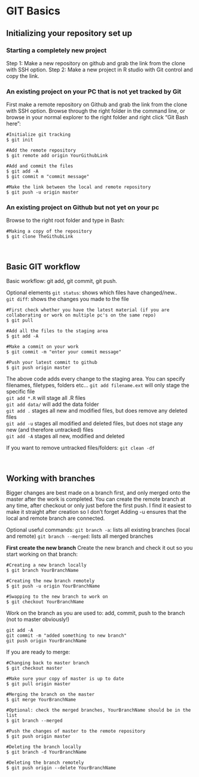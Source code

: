 # GIT Basics

## Initializing your repository set up

### Starting a completely new project
Step 1: Make a new repository on github and grab the link from the clone with SSH option.
Step 2: Make a new project in R studio with Git control and copy the link. 

### An existing project on your PC that is not yet tracked by Git
First make a remote repository on Github and grab the link from the clone with SSH option.
Browse through the right folder in the command line, or browse in your normal explorer to the right folder and right click “Git Bash here”:

```
#Initialize git tracking
$ git init

#Add the remote repository
$ git remote add origin YourGithubLink

#Add and commit the files
$ git add -A
$ git commit m "commit message"

#Make the link between the local and remote repository
$ git push -u origin master
```


### An existing project on Github but not yet on your pc
Browse to the right root folder and type in Bash:
```
#Making a copy of the repository 
$ git clone TheGithubLink
```

<br>

## Basic GIT workflow

Basic workflow: git add, git commit, git push.

Optional elements
`git status`: shows which files have changed/new..  
`git diff`: shows the changes you made to the file  

```
#First check whether you have the latest material (if you are collaborating or work on multiple pc's on the same repo)
$ git pull

#Add all the files to the staging area
$ git add -A

#Make a commit on your work
$ git commit -m "enter your commit message"

#Push your latest commit to github
$ git push origin master
```

The above code adds every change to the staging area. You can specify filenames, filetypes, folders etc...
`git add filename.ext` will only stage the specific file  
`git add *.R` will stage all .R files  
`git add data/` will add the data folder  
`git add .` stages all new and modified files, but does remove any deleted files  
`git add -u` stages all modified and deleted files, but does not stage any new (and therefore untracked) files  
`git add -A` stages all new, modified and deleted  


If you want to remove untracked files/folders: `git clean -df`

<br>

## Working with branches

Bigger changes are best made on a branch first, and only merged onto the master after the work is completed.
You can create the remote branch at any time, after checkout or only just before the first push. I find it easiest to make it straight after creation so I don’t forget
Adding -u ensures that the local and remote branch are connected.  


Optional useful commands:
`git branch -a`: lists all existing branches (local and remote)
`git branch --merged`: lists all merged branches

**First create the new branch**
Create the new branch and check it out so you start working on that branch:

```
#Creating a new branch locally
$ git branch YourBranchName

#Creating the new branch remotely
$ git push -u origin YourBranchName

#Swapping to the new branch to work on
$ git checkout YourBranchName
```

Work on the branch as you are used to: add, commit, push to the branch (not to master obviously!)
```
git add -A
git commit -m "added something to new branch"
git push origin YourBranchName
```

If you are ready to merge:
```
#Changing back to master branch
$ git checkout master

#Make sure your copy of master is up to date
$ git pull origin master

#Merging the branch on the master
$ git merge YourBranchName

#Optional: check the merged branches, YourBranchName should be in the list
$ git branch --merged

#Push the changes of master to the remote repository
$ git push origin master

#Deleting the branch locally
$ git branch -d YourBranchName

#Deleting the branch remotely
$ git push origin --delete YourBranchName
